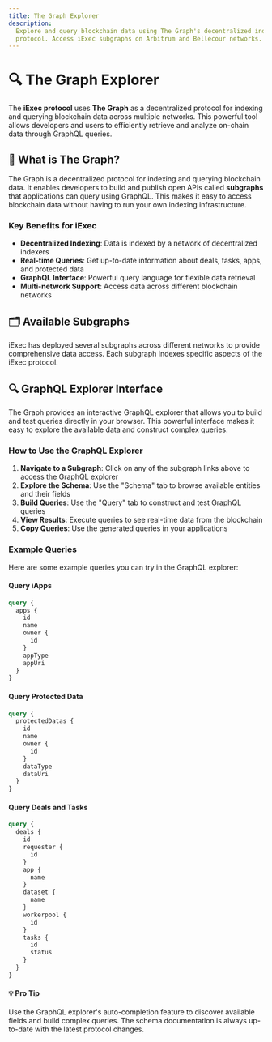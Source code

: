 ```yaml
---
title: The Graph Explorer
description:
  Explore and query blockchain data using The Graph's decentralized indexing
  protocol. Access iExec subgraphs on Arbitrum and Bellecour networks.
---
```


# 🔍 The Graph Explorer

The **iExec protocol** uses **The Graph** as a decentralized protocol for
indexing and querying blockchain data across multiple networks. This powerful
tool allows developers and users to efficiently retrieve and analyze on-chain
data through GraphQL queries.

<ImageViewer
  image-url-dark="/assets/tooling-&-explorers/the-graph/image-logo.jpg"
  image-alt="The Graph Protocol"
  link-url="https://thegraph.com/docs/en/subgraphs/quick-start/"
/>

## 🎯 What is The Graph?

The Graph is a decentralized protocol for indexing and querying blockchain data.
It enables developers to build and publish open APIs called **subgraphs** that
applications can query using GraphQL. This makes it easy to access blockchain
data without having to run your own indexing infrastructure.

### Key Benefits for iExec

- **Decentralized Indexing**: Data is indexed by a network of decentralized
  indexers
- **Real-time Queries**: Get up-to-date information about deals, tasks, apps,
  and protected data
- **GraphQL Interface**: Powerful query language for flexible data retrieval
- **Multi-network Support**: Access data across different blockchain networks

## 🗂️ Available Subgraphs

iExec has deployed several subgraphs across different networks to provide
comprehensive data access. Each subgraph indexes specific aspects of the iExec
protocol.

<CardGrid>
  <ProjectCard
    title="iExec PoCo - Arbitrum Mainnet"
    description="Indexes Proof of Contribution (PoCo) data on Arbitrum mainnet, including apps, deals, tasks, and workerpools"
    icon-image="/assets/icons/arbitrum.svg"
    status="available"
    status-label="Live"
    button-label="Explore Subgraph"
    button-icon="mdi:open-in-new"
    button-href="https://thegraph.com/explorer/subgraphs/B1comLe9SANBLrjdnoNTJSubbeC7cY7EoNu6zD82HeKy?view=Query&chain=arbitrum-one"
    button-target="_blank"
    button-rel="noreferrer"
  />
  
  <ProjectCard
    title="iExec DataProtector - Arbitrum Mainnet"
    description="Indexes DataProtector protocol data on Arbitrum mainnet, including protected data, access grants, and sharing mechanisms"
    icon-image="/assets/icons/arbitrum.svg"
    status="available"
    status-label="Live"
    button-label="Explore Subgraph"
    button-icon="mdi:open-in-new"
    button-href="https://thegraph.com/explorer/subgraphs/Ep5zs5zVr4tDiVuQJepUu51e5eWYJpka624X4DMBxe3u?view=Query&chain=arbitrum-one"
    button-target="_blank"
    button-rel="noreferrer"
  />

<ProjectCard
    title="iExec PoCo - Bellecour Mainnet"
    description="Indexes Proof of Contribution (PoCo) data on Bellecour mainnet, including apps, deals, tasks, and workerpools"
    icon-image="/assets/icons/iexec-logo.png"
    status="available"
    status-label="Live"
    button-label="Explore Subgraph"
    button-icon="mdi:open-in-new"
    button-href="https://thegraph.bellecour.iex.ec/subgraphs/name/bellecour/poco-v5/graphql?query=query+MyQuery+%7B%0A++apps+%7B%0A++++name%0A++++id%0A++++owner+%7B%0A++++++id%0A++++%7D%0A++%7D%0A%7D"
    button-target="_blank"
    button-rel="noreferrer"
  />

<ProjectCard
    title="iExec DataProtector - Bellecour Mainnet"
    description="Indexes DataProtector protocol data on Bellecour mainnet, including protected data, access grants, and sharing mechanisms"
    icon-image="/assets/icons/iexec-logo.png"
    status="available"
    status-label="Live"
    button-label="Explore Subgraph"
    button-icon="mdi:open-in-new"
    button-href="https://thegraph.iex.ec/subgraphs/name/bellecour/dataProtector-v2/graphql?query=query+MyQuery+%7B%0A++protectedDatas+%7B%0A++++id%0A++++name%0A++++owner+%7B%0A++++++id%0A++++%7D%0A++%7D%0A%7D"
    button-target="_blank"
    button-rel="noreferrer"
  />

  </CardGrid>

## 🔍 GraphQL Explorer Interface

The Graph provides an interactive GraphQL explorer that allows you to build and
test queries directly in your browser. This powerful interface makes it easy to
explore the available data and construct complex queries.

<ImageViewer
  image-url-dark="/assets/tooling-&-explorers/the-graph/graphql-explorer.png"
  image-alt="GraphQL Explorer Interface"
  link-url="https://thegraph.com/explorer/subgraphs/Ep5zs5zVr4tDiVuQJepUu51e5eWYJpka624X4DMBxe3u?view=Query&chain=arbitrum-one"
/>

### How to Use the GraphQL Explorer

1. **Navigate to a Subgraph**: Click on any of the subgraph links above to
   access the GraphQL explorer
2. **Explore the Schema**: Use the "Schema" tab to browse available entities and
   their fields
3. **Build Queries**: Use the "Query" tab to construct and test GraphQL queries
4. **View Results**: Execute queries to see real-time data from the blockchain
5. **Copy Queries**: Use the generated queries in your applications

### Example Queries

Here are some example queries you can try in the GraphQL explorer:

#### Query iApps

```graphql
query {
  apps {
    id
    name
    owner {
      id
    }
    appType
    appUri
  }
}
```

#### Query Protected Data

```graphql
query {
  protectedDatas {
    id
    name
    owner {
      id
    }
    dataType
    dataUri
  }
}
```

#### Query Deals and Tasks

```graphql
query {
  deals {
    id
    requester {
      id
    }
    app {
      name
    }
    dataset {
      name
    }
    workerpool {
      id
    }
    tasks {
      id
      status
    }
  }
}
```

<div class="bg-gradient-to-r from-blue-400/10 to-purple-400/5 rounded-[6px] p-6 border-l-4 border-blue-700 mb-6">
  <h4 class="!mt-0 !mb-2">💡 Pro Tip</h4>
  <p class="!mb-0">Use the GraphQL explorer's auto-completion feature to discover available fields and build complex queries. The schema documentation is always up-to-date with the latest protocol changes.</p>
</div>

<script setup>
import ImageViewer from '../../components/ImageViewer.vue';
import CardGrid from '../../components/CardGrid.vue';
import ProjectCard from '../../components/ProjectCard.vue';
</script>
